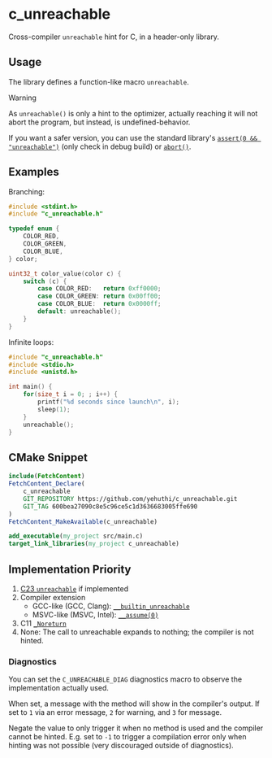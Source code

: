 # c_unreachable

Cross-compiler `unreachable` hint for C, in a header-only library.

## Usage

The library defines a function-like macro `unreachable`.

> [!WARNING]
> As `unreachable()` is only a hint to the optimizer, actually reaching it will not abort
> the program, but instead, is undefined-behavior.
>
> If you want a safer version, you can use the standard library's [`assert(0 && "unreachable")`](https://en.cppreference.com/w/cpp/error/assert) (only check in debug build) or [`abort()`](https://en.cppreference.com/w/c/program/abort).

## Examples

Branching:
```c
#include <stdint.h>
#include "c_unreachable.h"

typedef enum {
    COLOR_RED,
    COLOR_GREEN,
    COLOR_BLUE,
} color;

uint32_t color_value(color c) {
    switch (c) {
        case COLOR_RED:   return 0xff0000;
        case COLOR_GREEN: return 0x00ff00;
        case COLOR_BLUE:  return 0x0000ff;
        default: unreachable();
    }
}
```

Infinite loops:
```c
#include "c_unreachable.h"
#include <stdio.h>
#include <unistd.h>

int main() {
    for(size_t i = 0; ; i++) {
        printf("%d seconds since launch\n", i);
        sleep(1);
    }
    unreachable();
}
```

## CMake Snippet

```cmake
include(FetchContent)
FetchContent_Declare(
    c_unreachable
    GIT_REPOSITORY https://github.com/yehuthi/c_unreachable.git
    GIT_TAG 600bea27090c8e5c96ce5c1d3636683005ffe690
)
FetchContent_MakeAvailable(c_unreachable)

add_executable(my_project src/main.c)
target_link_libraries(my_project c_unreachable)
```

## Implementation Priority

1. [C23 `unreachable`](https://en.cppreference.com/w/c/program/unreachable) if implemented
2. Compiler extension
    - GCC-like (GCC, Clang): [`__builtin_unreachable`](https://gcc.gnu.org/onlinedocs/gcc/Other-Builtins.html#index-_005f_005fbuiltin_005funreachable)
    - MSVC-like (MSVC, Intel): [`__assume(0)`](https://learn.microsoft.com/en-us/cpp/intrinsics/assume)
3. C11 [`_Noreturn`](https://en.cppreference.com/w/c/language/_Noreturn)
4. None: The call to unreachable expands to nothing; the compiler is not hinted.

### Diagnostics

You can set the `C_UNREACHABLE_DIAG` diagnostics macro to observe the implementation actually used.

When set, a message with the method will show in the compiler's output.
If set to `1` via an error message, `2` for warning, and `3` for message.

Negate the value to only trigger it when no method is used and the compiler cannot be hinted.
E.g. set to `-1` to trigger a compilation error only when hinting was not possible (very discouraged outside
of diagnostics).
